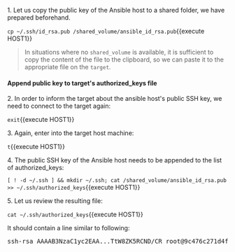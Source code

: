 
1\. Let us copy the public key of the Ansible host to a shared folder, we have prepared beforehand.

`cp ~/.ssh/id_rsa.pub /shared_volume/ansible_id_rsa.pub`{{execute HOST1}}

> In situations where no `shared_volume` is available, it is sufficient to copy the content of the file to the clipboard, so we can paste it to the appropriate file on the `target`.

#### Append public key to target's authorized_keys file

2\. In order to inform the target about the ansible host's public SSH key, we need to connect to the target again:

`exit`{{execute HOST1}}

3\. Again, enter into the target host machine:

`t`{{execute HOST1}}

4\. The public SSH key of the Ansible host needs to be appended to the list of authorized_keys:

`[ ! -d ~/.ssh ] && mkdir ~/.ssh; cat /shared_volume/ansible_id_rsa.pub >> ~/.ssh/authorized_keys`{{execute HOST1}}

5\. Let us review the resulting file:

`cat ~/.ssh/authorized_keys`{{execute HOST1}}

It should contain a line similar to following:

<pre>
ssh-rsa AAAAB3NzaC1yc2EAA...TtW8ZK5RCND/CR root@9c476c271d4f
</pre>
